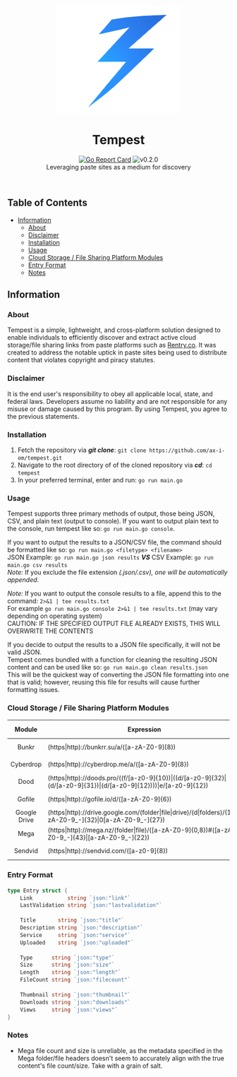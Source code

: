 <p align="center">
  <a><img src="./images/icon.png" width=280 height="245"></a>
    <h1 align="center">Tempest</h1>
  <p align="center">
    <a href="https://goreportcard.com/report/github.com/ax-i-om/tempest"><img src="https://goreportcard.com/badge/github.com/ax-i-om/tempest" alt="Go Report Card"></a>
    <a><img src="https://img.shields.io/badge/version-0.2.0-blue.svg" alt="v0.2.0"></a><br>
    Leveraging paste sites as a medium for discovery<br>
</a>
  </p><br>
</p>

## Table of Contents

- [Information](#information)
  - [About](#about)
  - [Disclaimer](#disclaimer)
  - [Installation](#installation)
  - [Usage](#usage)
  - [Cloud Storage / File Sharing Platform Modules](#cloud-storage--file-sharing-platform-modules)
  - [Entry Format](#entry-format)
  - [Notes](#notes)

## Information

### About

Tempest is a simple, lightweight, and cross-platform solution designed to enable individuals to efficiently discover and extract active cloud storage/file sharing links from paste platforms such as [Rentry.co](https://rentry.co). It was created to address the notable uptick in paste sites being used to distribute content that violates copyright and piracy statutes.

### Disclaimer

It is the end user's responsibility to obey all applicable local, state, and federal laws. Developers assume no liability and are not responsible for any misuse or damage caused by this program. By using Tempest, you agree to the previous statements.

### Installation
1. Fetch the repository via ***git clone***: `git clone https://github.com/ax-i-om/tempest.git`
2. Navigate to the root directory of of the cloned repository via ***cd***: `cd tempest`
3. In your preferred terminal, enter and run: `go run main.go`

### Usage

Tempest supports three primary methods of output, those being JSON, CSV, and plain text (output to console). 
If you want to output plain text to the console, run tempest like so: `go run main.go console`.

If you want to output the results to a JSON/CSV file, the command should be formatted like so: `go run main.go <filetype> <filename>`<br>
JSON Example: `go run main.go json results` ***VS*** CSV Example: `go run main.go csv results`<br>
*Note:* If you exclude the file extension *(.json/.csv), one will be automatically appended.*

*Note:*
If you want to output the console results to a file, append this to the command: `2>&1 | tee results.txt` <br>
For example `go run main.go console 2>&1 | tee results.txt` (may vary depending on operating system) <br>
CAUTION: IF THE SPECIFIED OUTPUT FILE ALREADY EXISTS, THIS WILL OVERWRITE THE CONTENTS

If you decide to output the results to a JSON file specifically, it will not be valid JSON.<br>
Tempest comes bundled with a function for cleaning the resulting JSON content and can be used like so: `go run main.go clean results.json`<br>
This will be the quickest way of converting the JSON file formatting into one that is valid; however, reusing this file for results will cause further formatting issues.

### Cloud Storage / File Sharing Platform Modules

| Module    | Expression                                                                                    |   Validation Method   | Domain Variations? | Status |
| :-------: | --------------------------------------------------------------------------------------------- | :------: | -------- | :----: |
| Bunkr      | (https\|http)://bunkrr.su/a/([a-zA-Z0-9]{8}) |  Status Code  | Yes       | Functioning | 
| Cyberdrop      | (https\|http)://cyberdrop.me/a/([a-zA-Z0-9]{8}) |  Status Code  | No       | Functioning | 
| Dood | (https\|http)://doods.pro/((f/[a-z0-9]{10})\|((d/[a-z0-9]{32}\|(d/[a-z0-9]{31})\|(d/[a-z0-9]{12})))\|e/[a-z0-9]{12}) | Body Contents | Yes | Functioning | 
| Gofile      | (https\|http)://gofile.io/d/([a-zA-Z0-9]{6}) |  Body Contents  | No       | Functioning | 
| Google Drive | (https\|http)://drive.google.com/(folder\|file\|drive)/(d\|folders)/(1[a-zA-Z0-9_-]{32}\|0[a-zA-Z0-9_-]{27}) | Status Code | No | Functioning |
| Mega      | (https\|http)://mega.nz/(folder\|file)/([a-zA-Z0-9]{0,8})#([a-zA-Z0-9_-]{43}\|[a-zA-Z0-9_-]{22}) |  Body Contents  | No       | Functioning | 
| Sendvid | (https\|http)://sendvid.com/([a-z0-9]{8}) | Status code | No | Functioning

### Entry Format

``` go
type Entry struct {
	Link           string `json:"link"`
	LastValidation string `json:"lastvalidation"`

	Title       string `json:"title"`
	Description string `json:"description"`
	Service     string `json:"service"`
	Uploaded    string `json:"uploaded"`

	Type      string `json:"type"`
	Size      string `json:"size"`
	Length    string `json:"length"`
	FileCount string `json:"filecount"`

	Thumbnail string `json:"thumbnail"`
	Downloads string `json:"downloads"`
	Views     string `json:"views"`
}
```

### Notes

- Mega file count and size is unreliable, as the metadata specified in the Mega folder/file headers doesn't seem to accurately align with the true content's file count/size. Take with a grain of salt.
